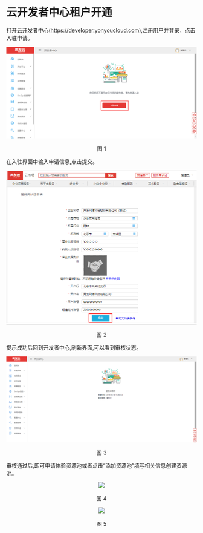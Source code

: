 # 云开发者中心租户开通

  打开云开发者中心(https://developer.yonyoucloud.com),注册用户并登录，点击入驻申请。
<div align=center>
<img src="/articles/cloud/3-/images/opening/1.png"/>
</div>
<p align="center">图 1</p>

  在入驻界面中输入申请信息,点击提交。
<div align=center>
<img src="/articles/cloud/3-/images/opening/2.png"/>
</div>
<p align="center">图 2</p>

  提示成功后回到开发者中心,刷新界面,可以看到审核状态。
<div align=center>
<img src="/articles/cloud/3-/images/opening/3.png"/>
</div>
<p align="center">图 3</p>

  审核通过后,即可申请体验资源池或者点击“添加资源池”填写相关信息创建资源池。
<div align=center>
<img src="/articles/cloud/images/opening/4.png"/>
</div>
<p align="center">图 4</p>

<div align=center>
<img src="/articles/cloud/images/opening/5.png"/>
</div>
<p align="center">图 5</p>
  